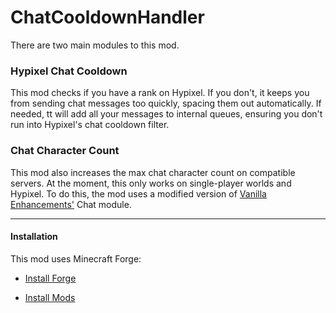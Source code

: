 # ChatCooldownHandler

There are two main modules to this mod.

### Hypixel Chat Cooldown

This mod checks if you have a rank on Hypixel. If you don't, it keeps you from sending chat messages too quickly, spacing them out automatically. If needed, tt will add all your messages to internal queues, ensuring you don't run into Hypixel's chat cooldown filter.

### Chat Character Count

This mod also increases the max chat character count on compatible servers. At the moment, this only works on single-player worlds and Hypixel. To do this, the mod uses a modified version of [Vanilla Enhancements'](https://www.curseforge.com/minecraft/mc-mods/vanilla-enhancements) Chat module.

___ 

#### Installation

This mod uses Minecraft Forge:

 - [Install Forge](https://apexminecrafthosting.com/how-to-install-forge-client-side/)

 - [Install Mods](https://apexminecrafthosting.com/how-to-install-mods-on-forge/)